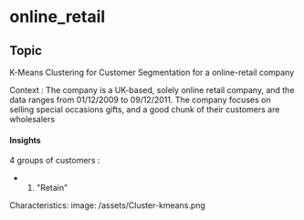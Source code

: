 # online_retail

## Topic

K-Means Clustering for Customer Segmentation for a online-retail company

Context : The company is a UK-based, solely online retail company, and the data ranges from 01/12/2009 to 09/12/2011. The company focuses on selling special occasions gifts, and a good chunk of their customers are wholesalers

#### Insights

4 groups of customers : 

- 1. "Retain"

Characteristics:
image: /assets/Cluster-kmeans.png
